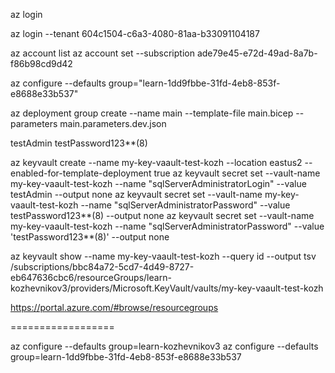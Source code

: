 az login

az login --tenant 604c1504-c6a3-4080-81aa-b33091104187


az account list 
az account set --subscription ade79e45-e72d-49ad-8a7b-f86b98cd9d42

az configure --defaults group="learn-1dd9fbbe-31fd-4eb8-853f-e8688e33b537"


az deployment group create --name main --template-file main.bicep --parameters main.parameters.dev.json


testAdmin
testPassword123**(8)


az keyvault create --name my-key-vaault-test-kozh --location eastus2 --enabled-for-template-deployment true
az keyvault secret set --vault-name my-key-vaault-test-kozh --name "sqlServerAdministratorLogin" --value testAdmin --output none
az keyvault secret set --vault-name my-key-vaault-test-kozh --name "sqlServerAdministratorPassword" --value testPassword123**(8) --output none
az keyvault secret set --vault-name my-key-vaault-test-kozh --name "sqlServerAdministratorPassword" --value 'testPassword123**(8)' --output none



az keyvault show --name my-key-vaault-test-kozh --query id --output tsv
/subscriptions/bbc84a72-5cd7-4d49-8727-eb647636cbc6/resourceGroups/learn-kozhevnikov3/providers/Microsoft.KeyVault/vaults/my-key-vaault-test-kozh

https://portal.azure.com/#browse/resourcegroups




==================

az configure --defaults group=learn-kozhevnikov3
az configure --defaults group=learn-1dd9fbbe-31fd-4eb8-853f-e8688e33b537
